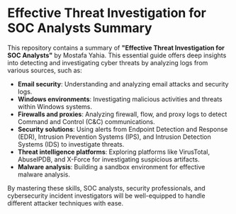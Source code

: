 # Effective Threat Investigation for SOC Analysts Summary

This repository contains a summary of **"Effective Threat Investigation for SOC Analysts"** by Mostafa Yahia. This essential guide offers deep insights into detecting and investigating cyber threats by analyzing logs from various sources, such as:

- **Email security**: Understanding and analyzing email attacks and security logs.
- **Windows environments**: Investigating malicious activities and threats within Windows systems.
- **Firewalls and proxies**: Analyzing firewall, flow, and proxy logs to detect Command and Control (C&C) communications.
- **Security solutions**: Using alerts from Endpoint Detection and Response (EDR), Intrusion Prevention Systems (IPS), and Intrusion Detection Systems (IDS) to investigate threats.
- **Threat intelligence platforms**: Exploring platforms like VirusTotal, AbuseIPDB, and X-Force for investigating suspicious artifacts.
- **Malware analysis**: Building a sandbox environment for effective malware analysis.

By mastering these skills, SOC analysts, security professionals, and cybersecurity incident investigators will be well-equipped to handle different attacker techniques with ease.





